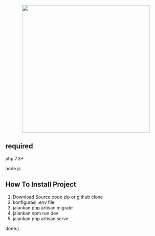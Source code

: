 <p align="center"><a href="https://laravel.com" target="_blank"><img src="https://raw.githubusercontent.com/laravel/art/master/logo-lockup/5%20SVG/2%20CMYK/1%20Full%20Color/laravel-logolockup-cmyk-red.svg" width="400"></a></p>

## required
<p>php 7.3+</p>
<p>node js</p>

## How To Install Project

1. Download Source code zip or github clone
2. konfigurasi .env file 
3. jalankan php artisan migrate
4. jalankan npm run dev
5. jalankan php artisan serve

done:)
